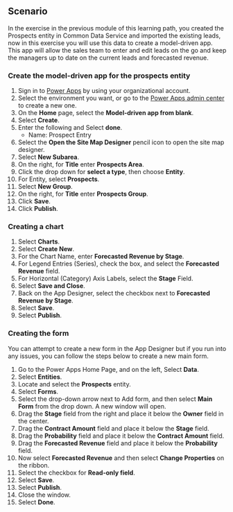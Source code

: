 ## Scenario

In the exercise in the previous module of this learning path, you created 
the Prospects entity in Common Data Service and imported the existing leads, 
now in this exercise you will use this data to create a model-driven app. 
This app will allow the sales team to enter and edit leads on the go and 
keep the managers up to date on the current leads and forecasted revenue.

### Create the model-driven app for the prospects entity

1. Sign in to [Power Apps](https://make.powerapps.com/?azure-portal=true) by using your organizational account.
1. Select the environment you want, or go to the [Power Apps admin center](https://admin.powerapps.com/?azure-portal=true) to create a new one.
1. On the **Home** page, select the **Model-driven app from blank**.  
1. Select **Create**.
1. Enter the following and Select **done**.
	- Name:  Prospect Entry
1. Select the **Open the Site Map Designer** pencil icon to open the site map designer.
1. Select **New Subarea**.
1. On the right, for **Title** enter **Prospects Area**.
1. Click the drop down for **select a type**, then choose **Entity**.
1. For Entity, select **Prospects**.
1. Select **New Group**.
1. On the right, for **Title** enter **Prospects Group**.
1. Click **Save**.
1. Click **Publish**.

### Creating a chart

1.	Select **Charts**.
1.	Select **Create New**.
1.	For the Chart Name, enter **Forecasted Revenue by Stage**.
1.	For Legend Entries (Series), check the box, and select the **Forecasted Revenue** field.
1.	For Horizontal (Category) Axis Labels, select the **Stage** Field.
1.	Select **Save and Close**.
1.	Back on the App Designer, select the checkbox next to **Forecasted Revenue by Stage**.
1.	Select **Save**.
1.	Select **Publish**.

### Creating the form

You can attempt to create a new form in the App Designer but if you run
into any issues, you can follow the steps below to create a new main
form.

1.  Go to the Power Apps Home Page, and on the left, Select **Data**.
1.  Select **Entities**.
1.  Locate and select the **Prospects** entity. 
1.  Select **Forms**.
1.  Select the drop-down arrow next to Add form, and then select **Main Form** from the drop down. A new window will open.
1.  Drag the **Stage** field from the right and place it below the **Owner** field in the center.
1.  Drag the **Contract Amount** field and place it below the **Stage** field.
1.  Drag the **Probability** field and place it below the **Contract Amount** field.
1.  Drag the **Forecasted Revenue** field and place it below the **Probability** field.
1.  Now select **Forecasted Revenue** and then select **Change Properties** on the ribbon.
1.  Select the checkbox for **Read-only field**.
1.  Select **Save**.
1.  Select **Publish**.
1.  Close the window.
1.  Select **Done**.
